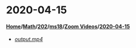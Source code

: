 # 2020-04-15
#### [Home](../../../../..)/[Math](../../../..)/[202](../../..)/[ms18](../..)/[Zoom Videos](..)/[2020-04-15]()
- [_output.mp4_](output.mp4)
